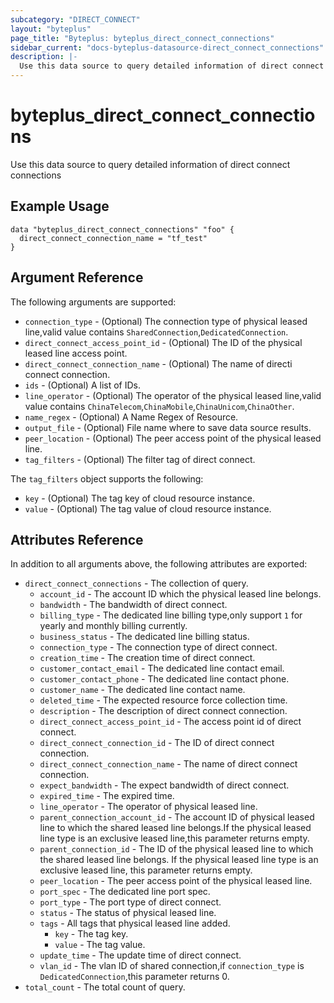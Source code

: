 ```yaml
---
subcategory: "DIRECT_CONNECT"
layout: "byteplus"
page_title: "Byteplus: byteplus_direct_connect_connections"
sidebar_current: "docs-byteplus-datasource-direct_connect_connections"
description: |-
  Use this data source to query detailed information of direct connect connections
---
```

# byteplus_direct_connect_connections
Use this data source to query detailed information of direct connect connections
## Example Usage
```hcl
data "byteplus_direct_connect_connections" "foo" {
  direct_connect_connection_name = "tf_test"
}
```
## Argument Reference
The following arguments are supported:
* `connection_type` - (Optional) The connection type of physical leased line,valid value contains `SharedConnection`,`DedicatedConnection`.
* `direct_connect_access_point_id` - (Optional) The ID of the physical leased line access point.
* `direct_connect_connection_name` - (Optional) The name of directi connect connection.
* `ids` - (Optional) A list of IDs.
* `line_operator` - (Optional) The operator of the physical leased line,valid value contains `ChinaTelecom`,`ChinaMobile`,`ChinaUnicom`,`ChinaOther`.
* `name_regex` - (Optional) A Name Regex of Resource.
* `output_file` - (Optional) File name where to save data source results.
* `peer_location` - (Optional) The peer access point of the physical leased line.
* `tag_filters` - (Optional) The filter tag of direct connect.

The `tag_filters` object supports the following:

* `key` - (Optional) The tag key of cloud resource instance.
* `value` - (Optional) The tag value of cloud resource instance.

## Attributes Reference
In addition to all arguments above, the following attributes are exported:
* `direct_connect_connections` - The collection of query.
    * `account_id` - The account ID which the physical leased line belongs.
    * `bandwidth` - The bandwidth of direct connect.
    * `billing_type` - The dedicated line billing type,only support `1` for yearly and monthly billing currently.
    * `business_status` - The dedicated line billing status.
    * `connection_type` - The connection type of direct connect.
    * `creation_time` - The creation time of direct connect.
    * `customer_contact_email` - The dedicated line contact email.
    * `customer_contact_phone` - The dedicated line contact phone.
    * `customer_name` - The dedicated line contact name.
    * `deleted_time` - The expected resource force collection time.
    * `description` - The description of direct connect connection.
    * `direct_connect_access_point_id` - The access point id of direct connect.
    * `direct_connect_connection_id` - The ID of direct connect connection.
    * `direct_connect_connection_name` - The name of direct connect connection.
    * `expect_bandwidth` - The expect bandwidth of direct connect.
    * `expired_time` - The expired time.
    * `line_operator` - The operator of physical leased line.
    * `parent_connection_account_id` - The account ID of physical leased line to which the shared leased line belongs.If the physical leased line type is an exclusive leased line,this parameter returns empty.
    * `parent_connection_id` - The ID of the physical leased line to which the shared leased line belongs. If the physical leased line type is an exclusive leased line, this parameter returns empty.
    * `peer_location` - The peer access point of the physical leased line.
    * `port_spec` - The dedicated line port spec.
    * `port_type` - The port type of direct connect.
    * `status` - The status of physical leased line.
    * `tags` - All tags that physical leased line added.
        * `key` - The tag key.
        * `value` - The tag value.
    * `update_time` - The update time of direct connect.
    * `vlan_id` - The vlan ID of shared connection,if `connection_type` is `DedicatedConnection`,this parameter returns 0.
* `total_count` - The total count of query.


